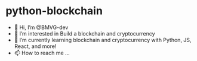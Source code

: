 # python-blockchain

- 👋 Hi, I’m @BMVG-dev
- 👀 I’m interested in Build a blockchain and cryptocurrency
- 🌱 I’m currently learning blockchain and cryptocurrency with Python, JS, React, and more!
- 📫 How to reach me ...

